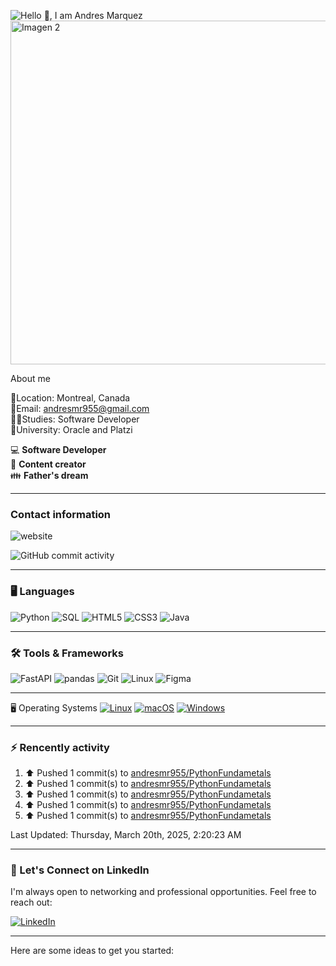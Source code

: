 
![Hello 👋, I am Andres Marquez](https://capsule-render.vercel.app/api?type=waving&height=300&color=gradient&text=Hello%20👋,%20I%20am%20Andres%20Marquez&fontSize=55)
<img src="https://www.lnbinc.ca/lnb/wp-content/uploads/2021/11/software_dev-scaled.jpg" alt="Imagen 2" width="860" height="550">



About me 

📍Location: Montreal, Canada<br>
📧Email: andresmr955@gmail.com<br>
🧑‍🏫Studies: Software Developer<br>
🏫University: Oracle and Platzi


:computer: **Software Developer**<br>
:pencil: **Content creator**<br>
:family: **Father's dream**

---
### Contact information

![website](https://img.shields.io/website?url=https%3A%2F%2Fportafeuille.vercel.app%2F%23portafolio)

![GitHub commit activity](https://img.shields.io/github/commit-activity/w/andresmr955/andresmr955)

---

### 🖥️ **Languages**
![Python](https://img.shields.io/badge/Python-3776AB?style=for-the-badge&logo=python&logoColor=white)
![SQL](https://img.shields.io/badge/SQL-316192?style=for-the-badge&logo=postgresql&logoColor=white)
![HTML5](https://img.shields.io/badge/HTML5-E34F26?style=for-the-badge&logo=html5&logoColor=white)
![CSS3](https://img.shields.io/badge/CSS3-1572B6?style=for-the-badge&logo=css3&logoColor=white)
![Java](https://img.shields.io/badge/Java-ED8B00?style=for-the-badge&logo=openjdk&logoColor=white)

---

### 🛠️ **Tools & Frameworks**
![FastAPI](https://img.shields.io/badge/FastAPI-009688?style=for-the-badge&logo=fastapi&logoColor=white)
![pandas](https://img.shields.io/badge/pandas-150458?style=for-the-badge&logo=pandas&logoColor=white)
![Git](https://img.shields.io/badge/Git-F05032?style=for-the-badge&logo=git&logoColor=white)
![Linux](https://img.shields.io/badge/Linux-FCC624?style=for-the-badge&logo=linux&logoColor=black)
![Figma](https://img.shields.io/badge/Figma-F24E1E?style=for-the-badge&logo=figma&logoColor=white)

---
🖥️ Operating Systems
[![Linux](https://img.shields.io/badge/Linux-FCC624?logo=linux&logoColor=black)](#)
[![macOS](https://img.shields.io/badge/macOS-000000?logo=apple&logoColor=F0F0F0)](#)
[![Windows](https://custom-icon-badges.demolab.com/badge/Windows-0078D6?logo=windows11&logoColor=white)](#)

---
### :zap: Rencently activity
<!--RECENT_ACTIVITY:start-->
1. ⬆️ Pushed 1 commit(s) to [andresmr955/PythonFundametals](https://github.com/andresmr955/PythonFundametals)<br>
2. ⬆️ Pushed 1 commit(s) to [andresmr955/PythonFundametals](https://github.com/andresmr955/PythonFundametals)<br>
3. ⬆️ Pushed 1 commit(s) to [andresmr955/PythonFundametals](https://github.com/andresmr955/PythonFundametals)<br>
4. ⬆️ Pushed 1 commit(s) to [andresmr955/PythonFundametals](https://github.com/andresmr955/PythonFundametals)<br>
5. ⬆️ Pushed 1 commit(s) to [andresmr955/PythonFundametals](https://github.com/andresmr955/PythonFundametals)<br>
<!--RECENT_ACTIVITY:end-->
<!--RECENT_ACTIVITY:last_update-->
Last Updated: Thursday, March 20th, 2025, 2:20:23 AM
<!--RECENT_ACTIVITY:last_update_end-->

---
### 📇 Let's Connect on LinkedIn

I'm always open to networking and professional opportunities. Feel free to reach out:

[![LinkedIn](https://img.shields.io/badge/LinkedIn-0077B5?style=for-the-badge&logo=linkedin&logoColor=white)](https://www.linkedin.com/in/andres-marquez-3a9037268/)

---
Here are some ideas to get you started:

